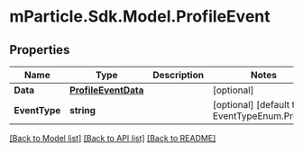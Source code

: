 # mParticle.Sdk.Model.ProfileEvent
## Properties

Name | Type | Description | Notes
------------ | ------------- | ------------- | -------------
**Data** | [**ProfileEventData**](ProfileEventData.md) |  | [optional] 
**EventType** | **string** |  | [optional] [default to EventTypeEnum.Profile]

[[Back to Model list]](../README.md#documentation-for-models) [[Back to API list]](../README.md#documentation-for-api-endpoints) [[Back to README]](../README.md)


